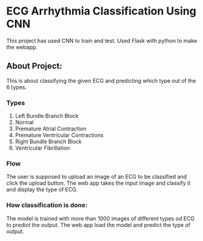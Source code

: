 # ECG Arrhythmia Classification Using CNN

This project has used CNN to train and test. Used Flask with python to make the webapp.

## About Project:
  This is about classifying the given ECG and predicting which type out of the 6 types. 
  ### Types
  1. Left Bundle Branch Block
  2. Normal
  3. Premature Atrial Contraction
  4. Premature Ventricular Contractions
  5. Right Bundle Branch Block
  6. Ventricular Fibrillation

### Flow

The user is supposed to upload an image of an ECG to be classified and click the upload button. The web app takes the input image and classify it and display the type of ECG. 

### How classification is done:

The model is trained with more than 1000 images of different types od ECG to predict the output. The web app load the model and predict the type of output.
